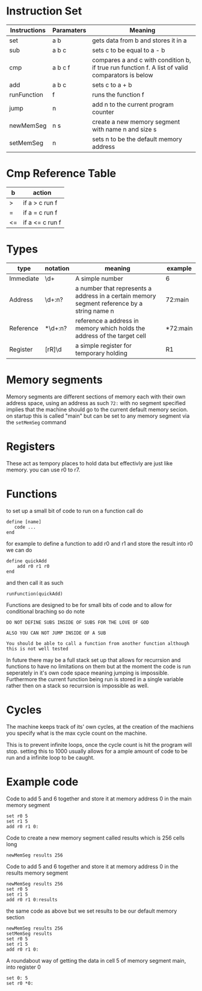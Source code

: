 # Instruction Set
|Instructions |Paramaters |Meaning                                            |
|-------------|-----------|---------------------------------------------------|
|set          |a b        |gets data from b and stores it in a                |
|sub          |a b c      |sets c to be equal to a - b                        |
|cmp          | a b c f   |compares a and c with condition b, if true run function f. A list of valid comparators is below|
|add          |a b c      |sets c to a + b                                    |
|runFunction  |f          |runs the function f                                |
|jump         |n          |add n to the current program counter               |
|newMemSeg    | n s       |create a new memory segment with name n and size s |
|setMemSeg    | n         | sets n to be the default memory address           |

# Cmp Reference Table
| b  | action          |
|----|-----------------|
| >  | if a > c run f  |
| =  | if a = c run f  |
| <= | if a <= c run f |

# Types
|type      | notation | meaning         | example |
|----------|----------|-----------------|---------|
|Immediate | \d+      | A simple number | 6       |
|Address   | \d+:n?| a number that represents a address in a certain memory segment reference by a string name n | 72:main|
|Reference | *\d+:n?      | reference a address in memory which holds the address of the target cell| *72:main      | 
|Register  | [rR]\d       | a simple register for temporary holding | R1 |

# Memory segments
Memory segments are different sections of memory each with their own address space, using an address as such `72:` with no segment specified implies that the machine should go to the current default memory secion. 
on startup this is called "main" but can be set to any memory segment via the `setMemSeg` command

# Registers
These act as tempory places to hold data but effectivly are just like memory. 
you can use r0 to r7.

# Functions
to set up a small bit of code to run on a function call do
```
define [name]
   code ...
end
```
for example to define a function to add r0 and r1 and store the result into r0 we can do
```
define quickAdd
    add r0 r1 r0
end
```
and then call it as such
```
runFunction(quickAdd)
```

Functions are designed to be for small bits of code and to allow for conditional braching so do note

    DO NOT DEFINE SUBS INSIDE OF SUBS FOR THE LOVE OF GOD

    ALSO YOU CAN NOT JUMP INSIDE OF A SUB

    You should be able to call a function from another function although this is not well tested

In future there may be a full stack set up that allows for recurrsion and functions to have no limitations on them but at the moment the code is run seperately in it's own code space meaning jumping is impossible. 
Furthermore the current function being run is stored in a single variable rather then on a stack so recurrsion is impossible as well. 

# Cycles
The machine keeps track of its' own cycles, at the creation of the machiens you specify what is the max cycle count on the machine. 

This is to prevent infinite loops, once the cycle count is hit the program will stop. setting this to 1000 usually allows for a ample amount of code to be run and a infinite loop to be caught. 

# Example code
Code to add 5 and 6 together and store it at memory address 0 in the main memory segment
```
set r0 5
set r1 5
add r0 r1 0:
```
Code to create a new memory segment called results which is 256 cells long
```
newMemSeg results 256
```
Code to add 5 and 6 together and store it at memory address 0 in the results memory segment
```
newMemSeg results 256
set r0 5
set r1 5
add r0 r1 0:results
```
the same code as above but we set results to be our default memory section
```
newMemSeg results 256
setMemSeg results
set r0 5
set r1 5
add r0 r1 0:
```

A roundabout way of getting the data in cell 5 of memory segment main, into register 0
```
set 0: 5
set r0 *0:
```